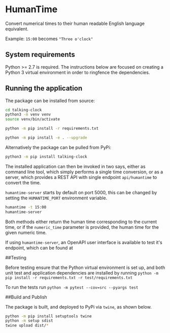 # HumanTime

Convert numerical times to their human readable English language equivalent.

Example: `15:00` becomes `"Three o'clock"`

## System requirements

Python >= 2.7 is required. The instructions below are focused on creating a Python 3 virtual environment in order to
ringfence the dependencies. 

## Running the application

The package can be installed from source:
```bash
cd talking-clock
python3 -m venv venv
source venv/bin/activate

python -m pip install -r requirements.txt

python -m pip install -e . --upgrade
```

Alternatively the package can be pulled from PyPi:
```bash
python3 -m pip install talking-clock
```

The installed application can then be invoked in two says, either as command line tool, which simply performs a single
time conversion, or as a server, which provides a REST API with single endpoint `api/humantime` to convert the time.

`humantime-server` starts by default on port 5000, this can be changed by setting the `HUMANTIME_PORT` environment variable.
```bash
humantime -t 15:00
humantime-server
```
Both methods either return the human time corresponding to the current time, or if the `numeric_time` parameter is
provided, the human time for the given numeric time.

If using `humantime-server`, an OpenAPI user interface is available to test it's endpoint, which can be found at

##Testing

Before testing ensure that the Python virtual environment is set up, and both unit test and application dependencies 
are installed by running `python -m pip install -r requirements.txt -r test/requirements.txt`

To run the tests run `python -m pytest --cov=src --pyargs test`

##Build and Publish

The package is built, and deployed to PyPi via `twine`, as shown below.

```bash
python -m pip install setuptools twine
python -m setup sdist
twine upload dist/*
```



